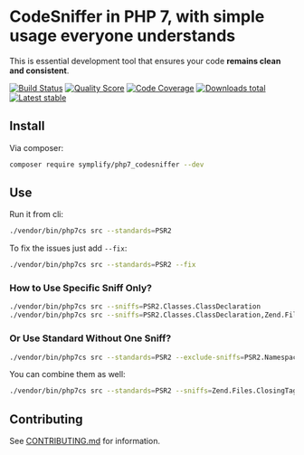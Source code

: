 # CodeSniffer in PHP 7, with simple usage everyone understands

This is essential development tool that ensures your code **remains clean and consistent**.

[![Build Status](https://img.shields.io/travis/Symplify/PHP7_CodeSniffer.svg?style=flat-square)](https://travis-ci.org/Symplify/PHP7_CodeSniffer)
[![Quality Score](https://img.shields.io/scrutinizer/g/Symplify/PHP7_CodeSniffer.svg?style=flat-square)](https://scrutinizer-ci.com/g/Symplify/PHP7_CodeSniffer)
[![Code Coverage](https://img.shields.io/scrutinizer/coverage/g/Symplify/PHP7_CodeSniffer.svg?style=flat-square)](https://scrutinizer-ci.com/g/Symplify/PHP7_CodeSniffer)
[![Downloads total](https://img.shields.io/packagist/dt/symplify/php7_codesniffer.svg?style=flat-square)](https://packagist.org/packages/symplify/php7_codesniffer)
[![Latest stable](https://img.shields.io/packagist/v/symplify/php7_codesniffer.svg?style=flat-square)](https://packagist.org/packages/symplify/php7_codesniffer)


## Install

Via composer:

```bash
composer require symplify/php7_codesniffer --dev
```

## Use

Run it from cli:

```bash
./vendor/bin/php7cs src --standards=PSR2
```

To fix the issues just add `--fix`:

```bash
./vendor/bin/php7cs src --standards=PSR2 --fix
```

### How to Use Specific Sniff Only?

```bash
./vendor/bin/php7cs src --sniffs=PSR2.Classes.ClassDeclaration
./vendor/bin/php7cs src --sniffs=PSR2.Classes.ClassDeclaration,Zend.Files.ClosingTag
```

### Or Use Standard Without One Sniff?

```bash
./vendor/bin/php7cs src --standards=PSR2 --exclude-sniffs=PSR2.Namespaces.UseDeclaration
```

You can combine them as well:

```bash
./vendor/bin/php7cs src --standards=PSR2 --sniffs=Zend.Files.ClosingTag
```


## Contributing

See [CONTRIBUTING.md](CONTRIBUTING.md) for information.
